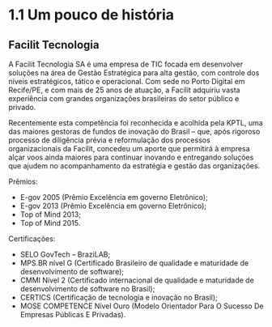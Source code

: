 # 1.1 Um pouco de história

## Facilit Tecnologia

A Facilit Tecnologia SA é uma empresa de TIC focada em desenvolver soluções na área de Gestão Estratégica para alta gestão, com controle dos níveis estratégicos, tático e operacional. Com sede no Porto Digital em Recife/PE, e com mais de 25 anos de atuação, a Facilit adquiriu vasta experiência com grandes organizações brasileiras do setor público e privado.

Recentemente esta competência foi reconhecida e acolhida pela KPTL, uma das maiores gestoras de fundos de inovação do Brasil – que, após rigoroso processo de diligência prévia e reformulação dos processos organizacionais da Facilit, concedeu um aporte que permitirá à empresa alçar voos ainda maiores para continuar inovando e entregando soluções que ajudem no acompanhamento da estratégia e gestão das organizações.

Prêmios:

- E-gov 2005 (Prêmio Excelência em governo Eletrônico);
- E-gov 2013 (Prêmio Excelência em governo Eletrônico);
- Top of Mind 2013;
- Top of Mind 2015.

Certificações:

- SELO GovTech – BraziLAB;
- MPS.BR nível G (Certificado Brasileiro de qualidade e maturidade de desenvolvimento de software);
- CMMI Nível 2 (Certificado internacional de qualidade e maturidade de desenvolvimento de software no Brasil);
- CERTICS (Certificação de tecnologia e inovação no Brasil);
- MOSE COMPETENCE Nível Ouro (Modelo Orientador Para O Sucesso De Empresas Públicas E Privadas).

